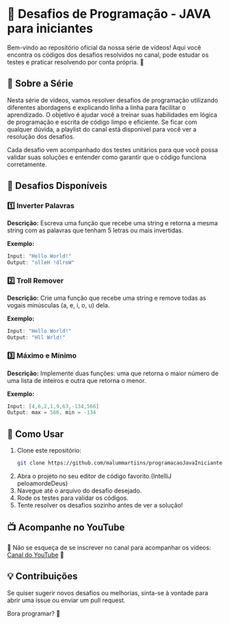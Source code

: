 # 🚀 Desafios de Programação - JAVA para iniciantes

Bem-vindo ao repositório oficial da nossa série de vídeos! Aqui você encontra os códigos dos desafios resolvidos no canal, pode estudar os testes e praticar resolvendo por conta própria. 🎯

## 📌 Sobre a Série

Nesta série de vídeos, vamos resolver desafios de programação utilizando diferentes abordagens e explicando linha a linha para facilitar o aprendizado. O objetivo é ajudar você a treinar suas habilidades em lógica de programação e escrita de código limpo e eficiente. Se ficar com qualquer dúvida, a playlist do canal está disponivel para você ver a resolução dos desafios.

Cada desafio vem acompanhado dos testes unitários para que você possa validar suas soluções e entender como garantir que o código funciona corretamente.

## 📂 Desafios Disponíveis

### 1️⃣ Inverter Palavras
**Descrição:**
Escreva uma função que recebe uma string e retorna a mesma string com as palavras que tenham 5 letras ou mais invertidas.

**Exemplo:**
```java
Input: "Hello World!"
Output: "olleH !dlroW"
```

### 2️⃣ Troll Remover
**Descrição:**
Crie uma função que recebe uma string e remove todas as vogais minúsculas (a, e, i, o, u) dela.

**Exemplo:**
```java
Input: "Hello World!"
Output: "Hll Wrld!"
```

### 3️⃣ Máximo e Mínimo
**Descrição:**
Implemente duas funções: uma que retorna o maior número de uma lista de inteiros e outra que retorna o menor.

**Exemplo:**
```java
Input: [4,6,2,1,9,63,-134,566]
Output: max = 566, min = -134
```

## 🔧 Como Usar

1. Clone este repositório:
   ```sh
   git clone https://github.com/malummartiins/programacaoJavaIniciantes
   ```
2. Abra o projeto no seu editor de código favorito.(IntelliJ peloamordeDeus)
3. Navegue até o arquivo do desafio desejado.
4. Rode os testes para validar os códigos.
5. Tente resolver os desafios sozinho antes de ver a solução!

## 📺 Acompanhe no YouTube

📌 Não se esqueça de se inscrever no canal para acompanhar os vídeos: [Canal do YouTube](https://www.youtube.com/@DevMalu) 🎥

## 💡 Contribuições

Se quiser sugerir novos desafios ou melhorias, sinta-se à vontade para abrir uma issue ou enviar um pull request.

Bora programar? 🚀

